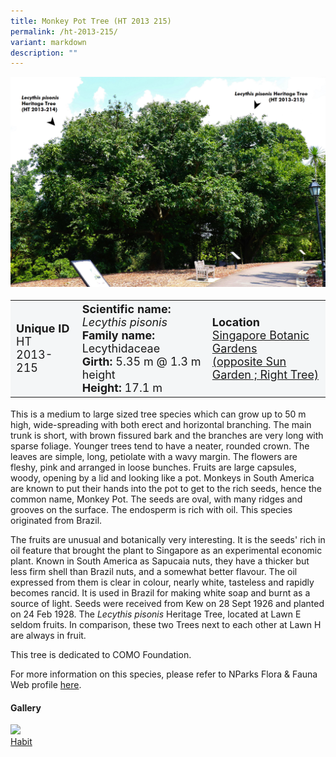 ```yaml
---
title: Monkey Pot Tree (HT 2013 215)
permalink: /ht-2013-215/
variant: markdown
description: ""
---
```

<div class="isomer-image-wrapper">
<img src="/images/Heritage_trees_photos/lecpis_ht2013-214-215_compare.png">
</div><table style="minWidth: 100px; font-size: 18px; background: #F4F6F7">
<tbody><tr>
<td rowspan="1" colspan="1">
<strong>Unique ID</strong>
<br>HT 2013-215
</td>
<td rowspan="1" colspan="1">
	<strong>Scientific name:</strong> <em>Lecythis pisonis</em>
<br><strong>Family name: </strong>Lecythidaceae
<br><strong>Girth: </strong>5.35 m @ 1.3 m height
<br><strong>Height: </strong>17.1 m
</td>
<td rowspan="1" colspan="1">
<strong>Location</strong><a href="https://www.onemap.gov.sg/?lat=1.3101899999973825&amp;lng=103.81565000000171">
 <br>Singapore Botanic Gardens<br>(opposite Sun Garden ; Right Tree)</a>
</td>
</tr>
</tbody>
</table>
<p>This is a medium to large sized tree species which can grow up to 50 m high, wide-spreading with both erect and horizontal branching. The main trunk is short, with brown fissured bark and the branches are very long with sparse foliage. Younger trees tend to have a neater, rounded crown. The leaves are simple, long, petiolate with a wavy margin. The flowers are fleshy, pink and arranged in loose bunches. Fruits are large capsules, woody, opening by a lid and looking like a pot. Monkeys in South America are known to put their hands into the pot to get to the rich seeds, hence the common name, Monkey Pot. The seeds are oval, with many ridges and grooves on the surface. The endosperm is rich with oil. This species originated from Brazil.</p>
  
<p>The fruits are unusual and botanically very interesting. It is the seeds' rich in oil feature that brought the plant to Singapore as an experimental economic plant. Known in South America as Sapucaia nuts, they have a thicker but less firm shell than Brazil nuts, and a somewhat better flavour. The oil expressed from them is clear in colour, nearly white, tasteless and rapidly becomes rancid. It is used in Brazil for making white soap and burnt as a source of light. Seeds were received from Kew on 28 Sept 1926 and planted on 24 Feb 1928. The <em>Lecythis pisonis</em> Heritage Tree, located at Lawn E seldom fruits. In comparison, these two Trees next to each other at Lawn H are always in fruit.</p>

<p>This tree is dedicated to COMO Foundation.</p>

<p>For more information on this species, please refer to NParks Flora &amp; Fauna Web profile <a href="https://www.nparks.gov.sg/florafaunaweb/flora/7/5/7553">here</a>.</p>

<h4><b>Gallery</b></h4>
<div class="isomer-card-grid">
<a href="/images/Heritage_trees_photos/lecpis_ht2013-214-215_compare.png" class="isomer-card">
<div class="isomer-card-image">
<div class="isomer-image-wrapper"><img src="/images/Heritage_trees_photos/lecpis_ht2013-214-215_compare.png.jpg"></div></div>
<div class="isomer-card-body"><div class="isomer-card-title">Habit</div></div></a><p></p></div>